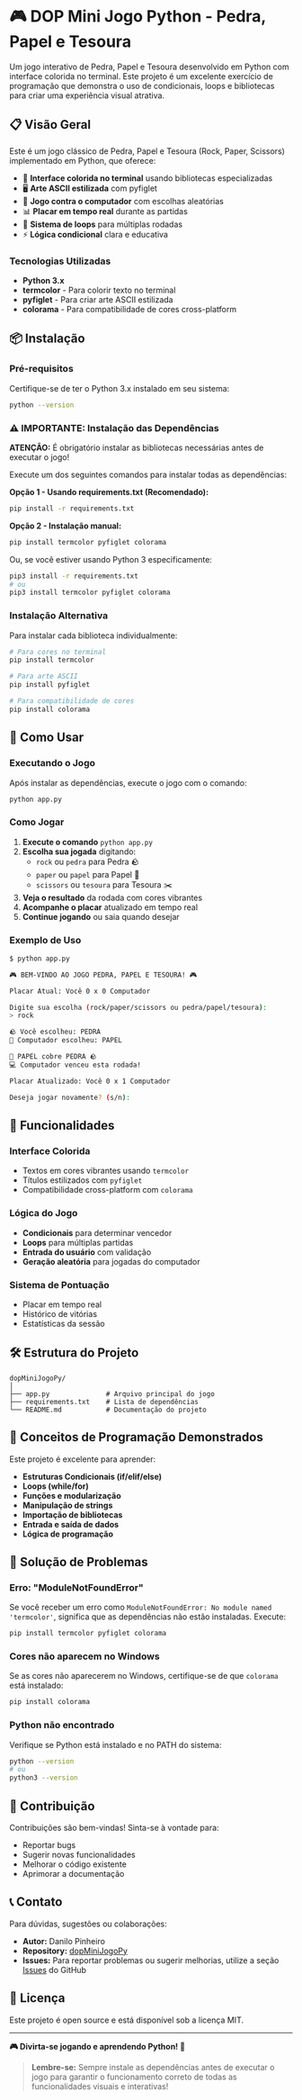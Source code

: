 # 🎮 DOP Mini Jogo Python - Pedra, Papel e Tesoura

Um jogo interativo de Pedra, Papel e Tesoura desenvolvido em Python com interface colorida no terminal. Este projeto é um excelente exercício de programação que demonstra o uso de condicionais, loops e bibliotecas para criar uma experiência visual atrativa.

## 📋 Visão Geral

Este é um jogo clássico de Pedra, Papel e Tesoura (Rock, Paper, Scissors) implementado em Python, que oferece:

- 🎨 **Interface colorida no terminal** usando bibliotecas especializadas
- 🖥️ **Arte ASCII estilizada** com pyfiglet
- 🎯 **Jogo contra o computador** com escolhas aleatórias
- 📊 **Placar em tempo real** durante as partidas
- 🔄 **Sistema de loops** para múltiplas rodadas
- ⚡ **Lógica condicional** clara e educativa

### Tecnologias Utilizadas

- **Python 3.x**
- **termcolor** - Para colorir texto no terminal
- **pyfiglet** - Para criar arte ASCII estilizada
- **colorama** - Para compatibilidade de cores cross-platform

## 📦 Instalação

### Pré-requisitos

Certifique-se de ter o Python 3.x instalado em seu sistema:

```bash
python --version
```

### ⚠️ IMPORTANTE: Instalação das Dependências

**ATENÇÃO:** É obrigatório instalar as bibliotecas necessárias antes de executar o jogo!

Execute um dos seguintes comandos para instalar todas as dependências:

**Opção 1 - Usando requirements.txt (Recomendado):**
```bash
pip install -r requirements.txt
```

**Opção 2 - Instalação manual:**
```bash
pip install termcolor pyfiglet colorama
```

Ou, se você estiver usando Python 3 especificamente:

```bash
pip3 install -r requirements.txt
# ou
pip3 install termcolor pyfiglet colorama
```

### Instalação Alternativa

Para instalar cada biblioteca individualmente:

```bash
# Para cores no terminal
pip install termcolor

# Para arte ASCII
pip install pyfiglet

# Para compatibilidade de cores
pip install colorama
```

## 🚀 Como Usar

### Executando o Jogo

Após instalar as dependências, execute o jogo com o comando:

```bash
python app.py
```

### Como Jogar

1. **Execute o comando** `python app.py`
2. **Escolha sua jogada** digitando:
   - `rock` ou `pedra` para Pedra 🪨
   - `paper` ou `papel` para Papel 📄
   - `scissors` ou `tesoura` para Tesoura ✂️
3. **Veja o resultado** da rodada com cores vibrantes
4. **Acompanhe o placar** atualizado em tempo real
5. **Continue jogando** ou saia quando desejar

### Exemplo de Uso

```bash
$ python app.py

🎮 BEM-VINDO AO JOGO PEDRA, PAPEL E TESOURA! 🎮

Placar Atual: Você 0 x 0 Computador

Digite sua escolha (rock/paper/scissors ou pedra/papel/tesoura):
> rock

🪨 Você escolheu: PEDRA
🤖 Computador escolheu: PAPEL

📄 PAPEL cobre PEDRA 🪨
💻 Computador venceu esta rodada!

Placar Atualizado: Você 0 x 1 Computador

Deseja jogar novamente? (s/n):
```

## 🎨 Funcionalidades

### Interface Colorida
- Textos em cores vibrantes usando `termcolor`
- Títulos estilizados com `pyfiglet`
- Compatibilidade cross-platform com `colorama`

### Lógica do Jogo
- **Condicionais** para determinar vencedor
- **Loops** para múltiplas partidas
- **Entrada do usuário** com validação
- **Geração aleatória** para jogadas do computador

### Sistema de Pontuação
- Placar em tempo real
- Histórico de vitórias
- Estatísticas da sessão

## 🛠️ Estrutura do Projeto

```
dopMiniJogoPy/
│
├── app.py              # Arquivo principal do jogo
├── requirements.txt    # Lista de dependências
└── README.md           # Documentação do projeto
```

## 🎯 Conceitos de Programação Demonstrados

Este projeto é excelente para aprender:

- **Estruturas Condicionais (if/elif/else)**
- **Loops (while/for)**
- **Funções e modularização**
- **Manipulação de strings**
- **Importação de bibliotecas**
- **Entrada e saída de dados**
- **Lógica de programação**

## 🔧 Solução de Problemas

### Erro: "ModuleNotFoundError"
Se você receber um erro como `ModuleNotFoundError: No module named 'termcolor'`, significa que as dependências não estão instaladas. Execute:

```bash
pip install termcolor pyfiglet colorama
```

### Cores não aparecem no Windows
Se as cores não aparecerem no Windows, certifique-se de que `colorama` está instalado:

```bash
pip install colorama
```

### Python não encontrado
Verifique se Python está instalado e no PATH do sistema:

```bash
python --version
# ou
python3 --version
```

## 🤝 Contribuição

Contribuições são bem-vindas! Sinta-se à vontade para:

- Reportar bugs
- Sugerir novas funcionalidades
- Melhorar o código existente
- Aprimorar a documentação

## 📞 Contato

Para dúvidas, sugestões ou colaborações:

- **Autor:** Danilo Pinheiro
- **Repository:** [dopMiniJogoPy](https://github.com/daniloopinheiro/dopMiniJogoPy)
- **Issues:** Para reportar problemas ou sugerir melhorias, utilize a seção [Issues](https://github.com/daniloopinheiro/dopMiniJogoPy/issues) do GitHub

## 📄 Licença

Este projeto é open source e está disponível sob a licença MIT.

---

**🎮 Divirta-se jogando e aprendendo Python! 🐍**

> **Lembre-se:** Sempre instale as dependências antes de executar o jogo para garantir o funcionamento correto de todas as funcionalidades visuais e interativas!
